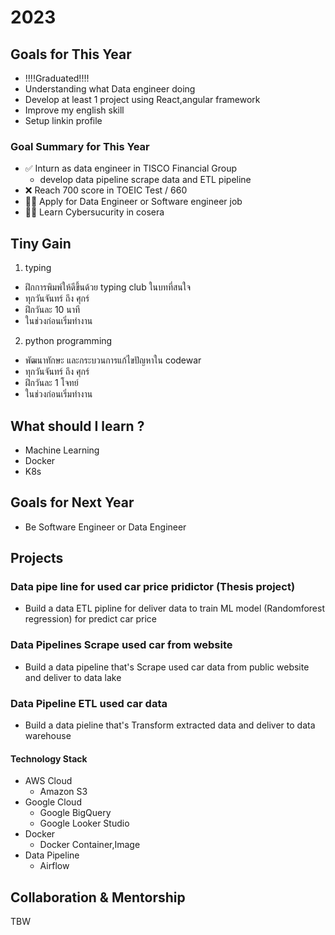 # 2023

## Goals for This Year

* !!!!Graduated!!!!
* Understanding what Data engineer doing
* Develop at least 1 project using React,angular framework
* Improve my english skill
* Setup linkin profile

### Goal Summary for This Year

* ✅ Inturn as data engineer in TISCO Financial Group
  - develop data pipeline scrape data and ETL pipeline
* ❌ Reach 700 score in TOEIC Test / 660
* 🏃🏻 Apply for Data Engineer or Software engineer job
* 🏃🏻 Learn Cybersucurity in cosera

## Tiny Gain

1. typing
- ฝึกการพิมพ์ให้ดีขึ้นด้วย typing club ในบทที่สนใจ
- ทุกวันจันทร์ ถึง ศุกร์
- ฝึกวันละ 10 นาที
- ในช่วงก่อนเริ่มทำงาน

2. python programming
- พัฒนาทักษะ และกระบวนการแก้ไขปัญหาใน codewar
- ทุกวันจันทร์ ถึง ศุกร์
- ฝึกวันละ 1 โจทย์
- ในช่วงก่อนเริ่มทำงาน

## What should I learn ?
- Machine Learning
- Docker
- K8s


## Goals for Next Year

* Be Software Engineer or Data Engineer

## Projects

### Data pipe line for used car price pridictor (Thesis project)

* Build a data ETL pipline for deliver data to train ML model (Randomforest regression) for predict car price

### Data Pipelines Scrape used car from website

* Build a data pipeline that's Scrape used car data from public website and deliver to data lake 

### Data Pipeline ETL used car data

* Build a data pieline that's Transform extracted data and deliver to data warehouse

#### Technology Stack

* AWS Cloud
  * Amazon S3
* Google Cloud
  * Google BigQuery
  * Google Looker Studio
* Docker
  * Docker Container,Image
* Data Pipeline
  * Airflow 


## Collaboration & Mentorship

TBW


